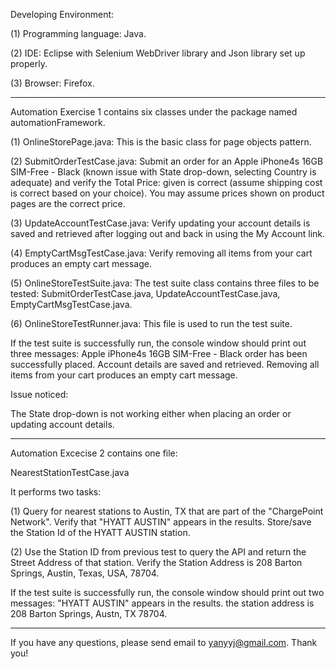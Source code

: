 Developing Environment:

(1) Programming language: Java.

(2) IDE: Eclipse with Selenium WebDriver library and Json library set up properly.

(3) Browser: Firefox.

**************************************************************************************************************************************

Automation Exercise 1 contains six classes under the package named automationFramework.

(1) OnlineStorePage.java:
This is the basic class for page objects pattern.

(2) SubmitOrderTestCase.java:
Submit an order for an Apple iPhone4s 16GB SIM-Free - Black (known issue with State drop-down, selecting Country is adequate) and verify the Total Price: given is correct (assume shipping cost is correct based on your choice). You may assume prices shown on product pages are the correct price. 

(3) UpdateAccountTestCase.java:
Verify updating your account details is saved and retrieved after logging out and back in using the My Account link. 

(4) EmptyCartMsgTestCase.java:
Verify removing all items from your cart produces an empty cart message.

(5) OnlineStoreTestSuite.java:
The test suite class contains three files to be tested: SubmitOrderTestCase.java, UpdateAccountTestCase.java, EmptyCartMsgTestCase.java.

(6) OnlineStoreTestRunner.java:
This file is used to run the test suite. 

If the test suite is successfully run, the console window should print out three messages:
Apple iPhone4s 16GB SIM-Free - Black order has been successfully placed.
Account details are saved and retrieved.
Removing all items from your cart produces an empty cart message.

Issue noticed:

The State drop-down is not working either when placing an order or updating account details.

**************************************************************************************************************************************

Automation Excecise 2 contains one file:

NearestStationTestCase.java

It performs two tasks:

(1) Query for nearest stations to Austin, TX that are part of the "ChargePoint Network". Verify that "HYATT AUSTIN" appears in the
results. Store/save the Station Id of the HYATT AUSTIN station.

(2) Use the Station ID from previous test to query the API and return the Street Address of that station. Verify the Station Address is 208 Barton Springs, Austin, Texas, USA, 78704.

If the test suite is successfully run, the console window should print out two messages:
"HYATT AUSTIN" appears in the results.
the station address is 208 Barton Springs, Austn, TX 78704.

**************************************************************************************************************************************

If you have any questions, please send email to yanyyj@gmail.com. Thank you!
